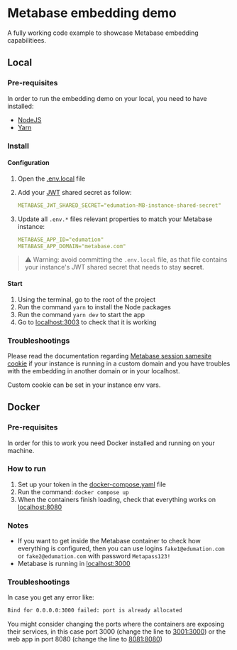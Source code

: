 # Metabase embedding demo

A fully working code example to showcase Metabase embedding capabilitiees.

## Local

### Pre-requisites

In order to run the embedding demo on your local, you need to have installed:

- [NodeJS](https://nodejs.org/en/)
- [Yarn](https://yarnpkg.com/)

### Install

#### Configuration

1. Open the [.env.local](https://github.com/metabase/edumation-embedding-demo/blob/master/.env.local) file
2. Add your [JWT](https://www.metabase.com/glossary/jwt) shared secret as follow:

    ```yaml
    METABASE_JWT_SHARED_SECRET="edumation-MB-instance-shared-secret"
    ```

3. Update all `.env.*` files relevant properties to match your Metabase instance:

    ```yaml
    METABASE_APP_ID="edumation"
    METABASE_APP_DOMAIN="metabase.com"
    ```

> ⚠️ Warning: avoid committing the `.env.local` file, as that file contains your instance's JWT shared secret that needs to stay **secret**.

#### Start

1. Using the terminal, go to the root of the project
2. Run the command ```yarn``` to install the Node packages
3. Run the command ```yarn dev``` to start the app
4. Go to [localhost:3003](http://localhost:3003) to check that it is working

### Troubleshootings

Please read the documentation regarding [Metabase session samesite cookie](https://www.metabase.com/docs/latest/configuring-metabase/environment-variables#mb_session_cookie_samesite) if your instance is running in a custom domain and you have troubles with the embedding in another domain or in your localhost.

Custom cookie can be set in your instance env vars.

## Docker

### Pre-requisites

In order for this to work you need Docker installed and running on your machine.

### How to run

1. Set up your token in the [docker-compose.yaml](https://github.com/metabase/embedding-demo/blob/master/docker-compose.yaml#L17) file
2. Run the command: `docker compose up`
3. When the containers finish loading, check that everything works on [localhost:8080](http://localhost:8080)

### Notes

- If you want to get inside the Metabase container to check how everything is configured, then you can use logins `fake1@edumation.com` or `fake2@edumation.com` with password `Metapass123!`
- Metabase is running in [localhost:3000](http://localhost:3000)

### Troubleshootings

In case you get any error like:

```bash
Bind for 0.0.0.0:3000 failed: port is already allocated
```

You might consider changing the ports where the containers are exposing their services, in this case port 3000 (change the line to [3001:3000](https://github.com/metabase/embedding-demo/blob/master/docker-compose.yaml#L11)) or the web app in port 8080 (change the line to [8081:8080](https://github.com/metabase/embedding-demo/blob/master/docker-compose.yaml#L49))
